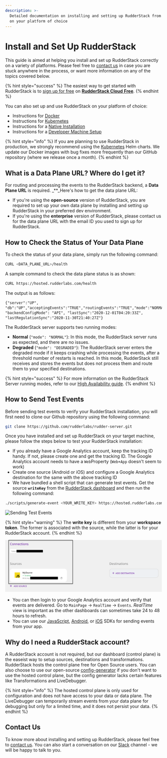 ```yaml
---
description: >-
  Detailed documentation on installing and setting up RudderStack from scratch
  on your platform of choice
---
```


# Install and Set Up RudderStack

This guide is aimed at helping you install and set up RudderStack correctly on a variety of platforms. Please feel free to [contact us](mailto:%20docs@rudderstack.com) in case you are stuck anywhere in the process, or want more information on any of the topics covered below.

{% hint style="success" %}
The easiest way to get started with RudderStack is to [sign up for free](https://app.rudderlabs.com/signup?type=freetrial) on [**RudderStack Cloud** **Free**](https://app.rudderlabs.com/signup?type=freetrial).
{% endhint %}

You can also set up and use RudderStack on your platform of choice:

* Instructions for [Docker](docker.md)
* Instructions for [Kubernetes](kubernetes.md)
* Instructions for a [Native Installation](native-installation.md)
* Instructions for a [Developer Machine Setup](developer-machine-setup.md)

{% hint style="info" %}
If you are planning to use RudderStack in production, we strongly recommend using the [Kubernetes](https://docs.rudderstack.com/get-started/installing-and-setting-up-rudderstack/kubernetes) Helm charts. We update our Docker images with bug fixes more frequently than our GitHub repository \(where we release once a month\).
{% endhint %}

## What is a Data Plane URL? Where do I get it?

For routing and processing the events to the RudderStack backend, a **Data Plane URL** is required. _\*\*_Here's how to get the data plane URL:

* If you're using the **open-source** version of RudderStack, you are required to set up your own data plane by installing and setting up RudderStack in your preferred dev environment.
* If you're using the **enterprise** version of RudderStack, please contact us for the data plane URL with the email ID you used to sign up for RudderStack.

## How to Check the Status of Your Data Plane

To check the status of your data plane, simply run the following command:

```bash
CURL <DATA_PLANE_URL>/health
```

A sample command to check the data plane status is as shown:

```bash
CURL https://hosted.rudderlabs.com/health
```

The output is as follows:

```text
{"server":"UP", "db":"UP","acceptingEvents":"TRUE","routingEvents":"TRUE","mode":"NORMAL","goroutines":"15364", "backendConfigMode": "API", "lastSync":"2020-12-01T04:20:33Z", "lastRegulationSync":"2020-11-30T21:40:27Z"}
```

The RudderStack server supports two running modes:

* **Normal** \(`"mode": "NORMAL"`\): In this mode, the RudderStack server runs as expected, and there are no issues.
* **Degraded** \(`"mode": "DEGRADED"`\): The RudderStack server enters the degraded mode if it keeps crashing while processing the events, after a threshold number of restarts is reached. In this mode, RudderStack still receives and stores the events but does not process them and route them to your specified destinations.

{% hint style="success" %}
For more information on the RudderStack Server running modes, refer to our [High Availability guide](https://docs.rudderstack.com/administrators-guide/high-availability#rudderstack-server-running-modes).
{% endhint %}

## How to Send Test Events

Before sending test events to verify your RudderStack installation, you will first need to clone our Github repository using the following command:

```bash
git clone https://github.com/rudderlabs/rudder-server.git
```

Once you have installed and set up RudderStack on your target machine, please follow the steps below to test your RudderStack installation:

* If you already have a Google Analytics account, keep the tracking ID handy. If not, please create one and get the tracking ID. The Google Analytics account needs to have a `Web`Property \(`Web+App` doesn't seem to work\)
* Create one source \(Android or iOS\) and configure a Google Analytics destination for the same with the above tracking ID
* We have bundled a shell script that can generate test events. Get the source **`writeKey`** from the [RudderStack dashboard](https://app.rudderlabs.com/signup) and then run the following command:

```bash
./scripts/generate-event <YOUR_WRITE_KEY> https://hosted.rudderlabs.com/v1/batch
```

![Sending Test Events](../.gitbook/assets/send-test-events.png)

{% hint style="warning" %}
The **write key** is different from your **workspace token**. The former is associated with the source, while the latter is for your RudderStack account.
{% endhint %}

![Workspace token vs Write Key](../.gitbook/assets/write-key-vs-token%20%282%29%20%281%29%20%282%29%20%283%29%20%283%29%20%283%29%20%283%29%20%281%29%20%285%29.png)

* You can then login to your Google Analytics account and verify that events are delivered. Go to `MainPage` -&gt; `RealTime` -&gt; `Events`. _RealTime_ view is important as the other dashboards can sometimes take 24 to 48 hours to refresh.
* You can use our [JavaScript](../rudderstack-sdk-integration-guides/rudderstack-javascript-sdk/), [Android](../rudderstack-sdk-integration-guides/rudderstack-android-sdk/), or [iOS](../rudderstack-sdk-integration-guides/rudderstack-ios-sdk.md) SDKs for sending events from your app.

## Why do I need a RudderStack account?

A RudderStack account is not required, but our dashboard \(control plane\) is the easeist way to setup sources, destinations and transformations. RudderStack hosts the control plane free for Open Source users. You can also choose to use our open-source [config-generator](https://github.com/rudderlabs/config-generator) if you don't want to use the hosted control plane, but the config generator lacks certain features like Transformations and LiveDebugger.

{% hint style="info" %}
The hosted control plane is only used for configuration and does not have access to your data or data plane. The LiveDebugger can temporarily stream events from your data plane for debugging but only for a limited time, and it does not persist your data.
{% endhint %}

## Contact Us

To know more about installing and setting up RudderStack, please feel free to [contact us](mailto:%20docs@rudderstack.com). You can also start a conversation on our [Slack](https://resources.rudderstack.com/join-rudderstack-slack) channel - we will be happy to talk to you.

